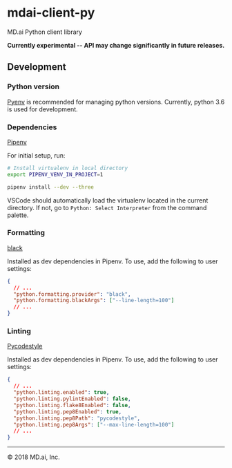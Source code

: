 # mdai-client-py

MD.ai Python client library

**Currently experimental -- API may change significantly in future releases.**

## Development

### Python version

[Pyenv](https://github.com/pyenv/pyenv) is recommended for managing python versions. Currently, python 3.6 is used for development.

### Dependencies

[Pipenv](https://docs.pipenv.org)

For initial setup, run:

```sh
# Install virtualenv in local directory
export PIPENV_VENV_IN_PROJECT=1

pipenv install --dev --three
```

VSCode should automatically load the virtualenv located in the current directory. If not, go to `Python: Select Interpreter` from the command palette.

### Formatting

[black](https://github.com/ambv/black)

Installed as dev dependencies in Pipenv. To use, add the following to user settings:

```json
{
  // ...
  "python.formatting.provider": "black",
  "python.formatting.blackArgs": ["--line-length=100"]
  // ...
}
```

### Linting

[Pycodestyle](http://pycodestyle.pycqa.org/en/latest/)

Installed as dev dependencies in Pipenv. To use, add the following to user settings:

```json
{
  // ...
  "python.linting.enabled": true,
  "python.linting.pylintEnabled": false,
  "python.linting.flake8Enabled": false,
  "python.linting.pep8Enabled": true,
  "python.linting.pep8Path": "pycodestyle",
  "python.linting.pep8Args": ["--max-line-length=100"]
  // ...
}
```

---

&copy; 2018 MD.ai, Inc.
